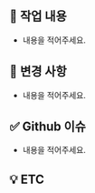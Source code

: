 ## 📌 작업 내용

- 내용을 적어주세요.

## 📝 변경 사항

- 내용을 적어주세요.

## ✅ Github 이슈

- 내용을 적어주세요.

## 💡 ETC

<!-- 스크린샷과 같은 추가 자료들를 기술해 주세요. -->
>
